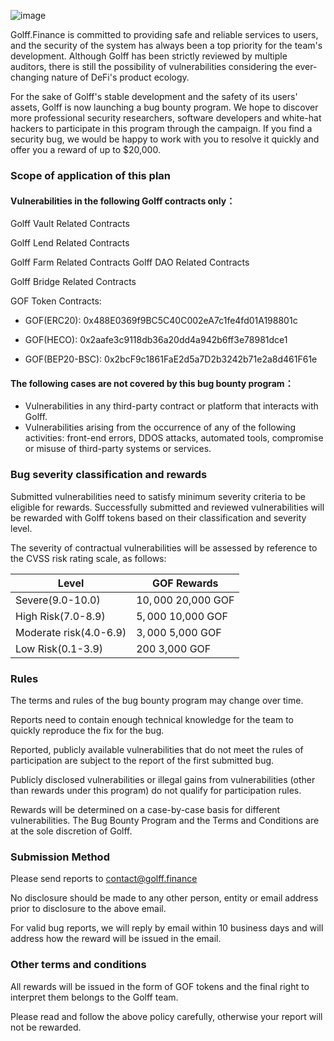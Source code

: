 ![image](http://docs.golff.com/blog/page/32.png)

Golff.Finance is committed to providing safe and reliable services to users, and the security of the system has always been a top priority for the team's development. Although Golff has been strictly reviewed by multiple auditors, there is still the possibility of vulnerabilities considering the ever-changing nature of DeFi's product ecology.



For the sake of Golff's stable development and the safety of its users' assets, Golff is now launching a bug bounty program. We hope to discover more professional security researchers, software developers and white-hat hackers to participate in this program through the campaign. If you find a security bug, we would be happy to work with you to resolve it quickly and offer you a reward of up to $20,000.



### Scope of application of this plan



#### Vulnerabilities in the following Golff contracts only：

Golff Vault Related Contracts

Golff Lend Related Contracts

Golff Farm Related Contracts
Golff DAO Related Contracts

Golff Bridge Related Contracts

GOF Token Contracts:

- GOF(ERC20): 0x488E0369f9BC5C40C002eA7c1fe4fd01A198801c
- GOF(HECO): 0x2aafe3c9118db36a20dd4a942b6ff3e78981dce1

- GOF(BEP20-BSC): 0x2bcF9c1861FaE2d5a7D2b3242b71e2a8d461F61e



#### The following cases are not covered by this bug bounty program：

- Vulnerabilities in any third-party contract or platform that interacts with Golff.
- Vulnerabilities arising from the occurrence of any of the following activities: front-end errors, DDOS attacks, automated tools, compromise or misuse of third-party systems or services.



### Bug severity classification and rewards

Submitted vulnerabilities need to satisfy minimum severity criteria to be eligible for rewards. Successfully submitted and reviewed vulnerabilities will be rewarded with Golff tokens based on their classification and severity level.



The severity of contractual vulnerabilities will be assessed by reference to the CVSS risk rating scale, as follows:

| Level                  | GOF Rewards         |
| ---------------------- | ------------------- |
| Severe(9.0-10.0)       | $10,000~$20,000 GOF |
| High Risk(7.0-8.9)     | $5,000~$10,000 GOF  |
| Moderate risk(4.0-6.9) | $3,000~$5,000 GOF   |
| Low Risk(0.1-3.9)      | $200~$3,000 GOF     |



### Rules

The terms and rules of the bug bounty program may change over time.

Reports need to contain enough technical knowledge for the team to quickly reproduce the fix for the bug.

Reported, publicly available vulnerabilities that do not meet the rules of participation are subject to the report of the first submitted bug.

Publicly disclosed vulnerabilities or illegal gains from vulnerabilities (other than rewards under this program) do not qualify for participation rules.

Rewards will be determined on a case-by-case basis for different vulnerabilities. The Bug Bounty Program and the Terms and Conditions are at the sole discretion of Golff.



### Submission Method

Please send reports to contact@golff.finance 

No disclosure should be made to any other person, entity or email address prior to disclosure to the above email.

For valid bug reports, we will reply by email within 10 business days and will address how the reward will be issued in the email.



### Other terms and conditions

All rewards will be issued in the form of GOF tokens and the final right to interpret them belongs to the Golff team.

Please read and follow the above policy carefully, otherwise your report will not be rewarded.